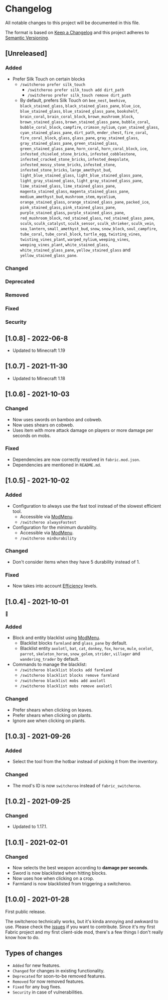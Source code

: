 # Changelog

All notable changes to this project will be documented in this file.

The format is based on [Keep a Changelog](https://keepachangelog.com/) and this project adheres to [Semantic Versioning](https://semver.org/).

## [Unreleased]

### Added

* Prefer Silk Touch on certain blocks
  * `/switcheroo prefer silk_touch`
    * `/switcheroo prefer silk_touch add dirt_path`
    * `/switcheroo prefer silk_touch remove dirt_path`
  * By default, prefers Silk Touch on `bee_nest`, `beehive`, `black_stained_glass`, `black_stained_glass_pane`, `blue_ice`,
  `blue_stained_glass`, `blue_stained_glass_pane`, `bookshelf`, `brain_coral`, `brain_coral_block`, `brown_mushroom_block`,
  `brown_stained_glass`, `brown_stained_glass_pane`, `bubble_coral`, `bubble_coral_block`, `campfire`, `crimson_nylium`,
  `cyan_stained_glass`, `cyan_stained_glass_pane`, `dirt_path`, `ender_chest`, `fire_coral`, `fire_coral_block`, `glass`,
  `glass_pane`, `gray_stained_glass`, `gray_stained_glass_pane`, `green_stained_glass`, `green_stained_glass_pane`, `horn_coral`,
  `horn_coral_block`, `ice`, `infested_chiseled_stone_bricks`, `infested_cobblestone`, `infested_cracked_stone_bricks`,
  `infested_deepslate`, `infested_mossy_stone_bricks`, `infested_stone`, `infested_stone_bricks`, `large_amethyst_bud`,
  `light_blue_stained_glass`, `light_blue_stained_glass_pane`, `light_gray_stained_glass`, `light_gray_stained_glass_pane`,
  `lime_stained_glass`, `lime_stained_glass_pane`, `magenta_stained_glass`, `magenta_stained_glass_pane`, `medium_amethyst_bud`,
  `mushroom_stem`, `mycelium`, `orange_stained_glass`, `orange_stained_glass_pane`, `packed_ice`, `pink_stained_glass`,
  `pink_stained_glass_pane`, `purple_stained_glass`, `purple_stained_glass_pane`, `red_mushroom_block`, `red_stained_glass`,
  `red_stained_glass_pane`, `sculk`, `sculk_catalyst`, `sculk_sensor`, `sculk_shrieker`, `sculk_vein`, `sea_lantern`, `small_amethyst_bud`,
  `snow`, `snow_block`, `soul_campfire`, `tube_coral`, `tube_coral_block`, `turtle_egg`, `twisting_vines`, `twisting_vines_plant`,
  `warped_nylium`, `weeping_vines`, `weeping_vines_plant`, `white_stained_glass`, `white_stained_glass_pane`, `yellow_stained_glass`
  and `yellow_stained_glass_pane`.

### Changed

### Deprecated

### Removed

### Fixed

### Security

## [1.0.8] - 2022-06-8

* Updated to Minecraft 1.19

## [1.0.7] - 2021-11-30

* Updated to Minecraft 1.18

## [1.0.6] - 2021-10-03

### Changed

* Now uses swords on bamboo and cobweb.
* Now uses shears on cobweb.
* Uses item with more attack damage on players or more damage per seconds on mobs.

### Fixed

* Dependencies are now correctly resolved in `fabric.mod.json`.
* Dependencies are mentioned in `README.md`.

## [1.0.5] - 2021-10-02

### Added

* Configuration to always use the fast tool instead of the slowest efficient tool.
  * Accessible via [ModMenu](https://github.com/TerraformersMC/ModMenu).
  * `/switcheroo alwaysFastest`
* Configuration for the minimum durability.
  * Accessible via [ModMenu](https://github.com/TerraformersMC/ModMenu).
  * `/switcheroo minDurability`

### Changed

* Don't consider items when they have 5 durability instead of 1.

### Fixed

* Now takes into account [Efficiency](https://minecraft.fandom.com/wiki/Efficiency) levels.

## [1.0.4] - 2021-10-01

🎃

### Added

* Block and entity blacklist using [ModMenu](https://github.com/TerraformersMC/ModMenu).
  * Blacklist blocks `farmland` and `glass_pane` by default.
  * Blacklist entity `axolotl`, `bat`, `cat`, `donkey`, `fox`, `horse`, `mule`, `ocelot`, `parrot`, `skeleton_horse`,
  `snow_golem`, `strider`, `villager` and `wandering_trader` by default.
* Commands to manage the blacklist:
  * `/switcheroo blacklist blocks add farmland`
  * `/switcheroo blacklist blocks remove farmland`
  * `/switcheroo blacklist mobs add axolotl`
  * `/switcheroo blacklist mobs remove axolotl`

### Changed

* Prefer shears when clicking on leaves.
* Prefer shears when clicking on plants.
* Ignore axe when clicking on plants.

## [1.0.3] - 2021-09-26

### Added

* Select the tool from the hotbar instead of picking it from the inventory.

### Changed

* The mod's ID is now `switcheroo` instead of `fabric_switcheroo`.

## [1.0.2] - 2021-09-25

### Changed

* Updated to 1.17.1.

## [1.0.1] - 2021-02-01

### Changed

* Now selects the best weapon according to __damage per seconds__.
* Sword is now blacklisted when hitting blocks.
* Now uses hoe when clicking on a crop.
* Farmland is now blacklisted from triggering a switcheroo.

## [1.0.0] - 2021-01-28

First public release.

The switcheroo technically works, but it's kinda annoying and awkward to use. Please check the [issues](https://gitlab.com/NatoBoram/fabric-switcheroo/issues)
if you want to contribute. Since it's my first Fabric project and my first client-side mod, there's a few things I don't
really know how to do.

## Types of changes

* `Added` for new features.
* `Changed` for changes in existing functionality.
* `Deprecated` for soon-to-be removed features.
* `Removed` for now removed features.
* `Fixed` for any bug fixes.
* `Security` in case of vulnerabilities.
